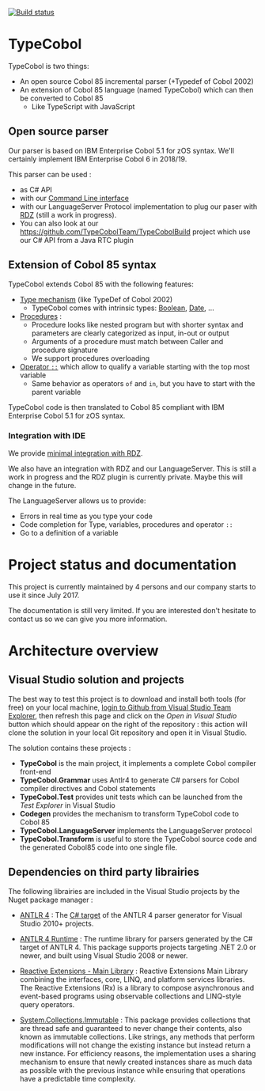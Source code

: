 [![Build status](https://ci.appveyor.com/api/projects/status/hum7rioly7mib3so/branch/master?svg=true)](https://ci.appveyor.com/project/TypeCobolTeam/typecobol/branch/master)


# TypeCobol
TypeCobol is two things:
 - An open source Cobol 85 incremental parser (+Typedef of  Cobol 2002)
 - An extension of Cobol 85 language (named TypeCobol) which can then be converted to Cobol 85
    - Like TypeScript with JavaScript

## Open source parser
Our parser is based on IBM Enterprise Cobol 5.1 for zOS syntax.
We'll certainly implement IBM Enterprise Cobol 6 in 2018/19.

This parser can be used :
 - as C# API
 - with our [Command Line interface ](https://github.com/TypeCobolTeam/TypeCobol/wiki/Command-Line-Interface)
 - with our LanguageServer Protocol implementation to plug our paser with [RDZ](http://www.ibm.com/software/products/fr/ibm-developer-for-z-systems-enterprise-edition) (still a work in progress).
 - You can also look at our https://github.com/TypeCobolTeam/TypeCobolBuild project which use our C# API from a Java RTC plugin



## Extension of Cobol 85 syntax
TypeCobol extends Cobol 85 with the following features:
 - [Type mechanism](https://github.com/TypeCobolTeam/TypeCobol/wiki/TypeCobolTypesNutshell) (like TypeDef of Cobol 2002)
   - TypeCobol comes with intrinsic types: [Boolean](https://github.com/TypeCobolTeam/TypeCobol/wiki/TypeCobolTypeBool), [Date](https://github.com/TypeCobolTeam/TypeCobol/wiki/TypeCobolTypeDate), ...
 - [Procedures](https://github.com/TypeCobolTeam/TypeCobol/wiki/TypeCobolFunctionNutshell) :
    - Procedure looks like nested program but with shorter syntax and parameters are clearly categorized as input, in-out or output
    - Arguments of a procedure must match between Caller and procedure signature
    - We support procedures overloading
 - [Operator `::`](https://github.com/TypeCobolTeam/TypeCobol/wiki/TypeCobolNameQualification) which allow to qualify a variable starting with the top most variable
    - Same behavior as operators `of` and `in`, but you have to start with the parent variable

TypeCobol code is then translated to Cobol 85 compliant with IBM Enterprise Cobol 5.1 for zOS syntax.

### Integration with IDE
We provide [minimal integration with RDZ](https://github.com/TypeCobolTeam/TypeCobol/wiki/RDZPreprocessor).

We also have an integration with RDZ and our LanguageServer. This is still a work in progress and the RDZ plugin is currently private.
Maybe this will change in the future.

The LanguageServer allows us to provide:
 - Errors in real time as you type your code
 - Code completion for Type, variables, procedures and operator `::`
 - Go to a definition of a variable
 

# Project status and documentation
This project is currently maintained by 4 persons and our company starts to use it since July 2017.

The documentation is still very limited.
If you are interested don't hesitate to contact us so we can give you more information.


# Architecture overview

## Visual Studio solution and projects
The best way to test this project is to download and install both tools (for free) on your local machine, [login to Github from Visual Studio Team Explorer](http://channel9.msdn.com/Series/ConnectOn-Demand/217), then refresh this page and click on the *Open in Visual Studio* button which should appear on the right of the repository : this action will clone the solution in your local Git repository and open it in Visual Studio.

The solution contains these projects :
- **TypeCobol** is the main project, it implements a complete Cobol compiler front-end
- **TypeCobol.Grammar** uses Antlr4 to generate C# parsers for Cobol compiler directives and Cobol statements
- **TypeCobol.Test** provides unit tests which can be launched from the *Test Explorer* in Visual Studio
- **Codegen** provides the mechanism to transform TypeCobol code to Cobol 85
- **TypeCobol.LanguageServer** implements the LanguageServer protocol
- **TypeCobol.Transform** is useful to store the TypeCobol source code and the generated Cobol85 code into one single file.

## Dependencies on third party librairies

The following librairies are included in the Visual Studio projects by the Nuget package manager :

- [ANTLR 4](http://www.antlr.org/) : The [C# target](https://github.com/sharwell/antlr4cs) of the ANTLR 4 parser generator for Visual Studio 2010+ projects.

- [ANTLR 4 Runtime](https://github.com/sharwell/antlr4cs) : The runtime library for parsers generated by the C# target of ANTLR 4. This package supports projects targeting .NET 2.0 or newer, and built using Visual Studio 2008 or newer.

- [Reactive Extensions - Main Library](http://introtorx.com/) : Reactive Extensions Main Library combining the interfaces, core, LINQ, and platform services libraries. The Reactive Extensions (Rx) is a library to compose asynchronous and event-based programs using observable collections and LINQ-style query operators.

- [System.Collections.Immutable](http://blogs.msdn.com/b/dotnet/archive/2013/09/25/immutable-collections-ready-for-prime-time.aspx) : This package provides collections that are thread safe and guaranteed to never change their contents, also known as immutable collections. Like strings, any methods that perform modifications will not change the existing instance but instead return a new instance. For efficiency reasons, the implementation uses a sharing mechanism to ensure that newly created instances share as much data as possible with the previous instance while ensuring that operations have a predictable time complexity.

